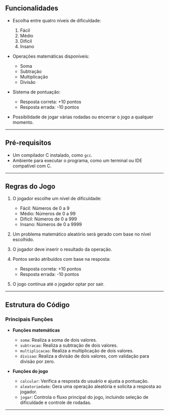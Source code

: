 ## **Funcionalidades**

- Escolha entre quatro níveis de dificuldade:
  1. Fácil
  2. Médio
  3. Difícil
  4. Insano

- Operações matemáticas disponíveis:
  - Soma
  - Subtração
  - Multiplicação
  - Divisão

- Sistema de pontuação:
  - Resposta correta: +10 pontos
  - Resposta errada: -10 pontos

- Possibilidade de jogar várias rodadas ou encerrar o jogo a qualquer momento.

---

## **Pré-requisitos**

- Um compilador C instalado, como `gcc`.
- Ambiente para executar o programa, como um terminal ou IDE compatível com C.

---

## **Regras do Jogo**

1. O jogador escolhe um nível de dificuldade:
   - Fácil: Números de 0 a 9
   - Médio: Números de 0 a 99
   - Difícil: Números de 0 a 999
   - Insano: Números de 0 a 9999

2. Um problema matemático aleatório será gerado com base no nível escolhido.
3. O jogador deve inserir o resultado da operação.
4. Pontos serão atribuídos com base na resposta:
   - Resposta correta: +10 pontos
   - Resposta errada: -10 pontos

5. O jogo continua até o jogador optar por sair.

---

## **Estrutura do Código**

### **Principais Funções**

- **Funções matemáticas**
  - `soma`: Realiza a soma de dois valores.
  - `subtracao`: Realiza a subtração de dois valores.
  - `multiplicacao`: Realiza a multiplicação de dois valores.
  - `divisao`: Realiza a divisão de dois valores, com validação para divisão por zero.

- **Funções do jogo**
  - `calcular`: Verifica a resposta do usuário e ajusta a pontuação.
  - `aleatoriedade`: Gera uma operação aleatória e solicita a resposta ao jogador.
  - `jogar`: Controla o fluxo principal do jogo, incluindo seleção de dificuldade e controle de rodadas.

---
